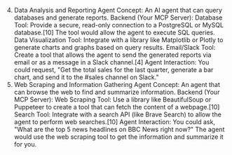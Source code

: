 4. Data Analysis and Reporting Agent
Concept: An AI agent that can query databases and generate reports.
Backend (Your MCP Server):
Database Tool: Provide a secure, read-only connection to a PostgreSQL or MySQL database.[10] The tool would allow the agent to execute SQL queries.
Data Visualization Tool: Integrate with a library like Matplotlib or Plotly to generate charts and graphs based on query results.
Email/Slack Tool: Create a tool that allows the agent to send the generated reports via email or as a message in a Slack channel.[4]
Agent Interaction: You could request, "Get the total sales for the last quarter, generate a bar chart, and send it to the #sales channel on Slack."
5. Web Scraping and Information Gathering Agent
Concept: An agent that can browse the web to find and summarize information.
Backend (Your MCP Server):
Web Scraping Tool: Use a library like BeautifulSoup or Puppeteer to create a tool that can fetch the content of a webpage.[10]
Search Tool: Integrate with a search API (like Brave Search) to allow the agent to perform web searches.[10]
Agent Interaction: You could ask, "What are the top 5 news headlines on BBC News right now?" The agent would use the web scraping tool to get the information and summarize it for you.